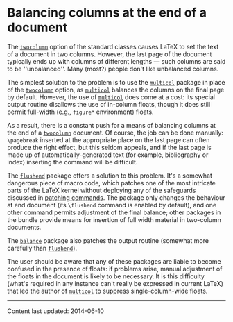 # Balancing columns at the end of a document

The [`twocolumn`](https://ctan.org/pkg/twocolumn) option of the standard classes causes
LaTeX to set the text of a document in two columns.  However, the last
page of the document typically ends up with columns of different
lengths&nbsp;&mdash; such columns are said to be ''unbalanced''.  Many (most?)
people don't like unbalanced columns.

The simplest solution to the problem is to use the [`multicol`](https://ctan.org/pkg/multicol)
package in place of the [`twocolumn`](https://ctan.org/pkg/twocolumn) option, as
[`multicol`](https://ctan.org/pkg/multicol) balances the columns on the final page by default.
However, the use of [`multicol`](https://ctan.org/pkg/multicol) does come at a cost: its
special output routine disallows the use of in-column floats, though
it does still permit full-width (e.g., `figure*`
environment) floats. 

As a result, there is a constant push for a means of balancing columns
at the end of a [`twocolumn`](https://ctan.org/pkg/twocolumn) document.  Of course, the job can
be done manually: `\pagebreak` inserted at the appropriate place on
the last page can often produce the right effect, but this seldom
appeals, and if the last page is made up of automatically-generated
text (for example, bibliography or index) inserting the command will
be difficult.

The [`flushend`](https://ctan.org/pkg/flushend) package offers a solution to this problem.  It's a
somewhat dangerous piece of macro code, which patches one of the most
intricate parts of the LaTeX kernel without deploying any of the
safeguards discussed in [patching commands](./FAQ-patch.html).
The package only changes the behaviour at end document (its
`\flushend` command is enabled by default), and one other command
permits adjustment of the final balance; other packages in the bundle
provide means for insertion of full width material in two-column
documents.

The [`balance`](https://ctan.org/pkg/balance) package also patches the output routine
(somewhat more carefully than [`flushend`](https://ctan.org/pkg/flushend)).

The user should be aware that any of these packages are liable to
become confused in the presence of floats: if problems arise, manual
adjustment of the floats in the document is likely to be necessary.
It is this difficulty (what's required in any instance can't really be
expressed in current LaTeX) that led the author of
[`multicol`](https://ctan.org/pkg/multicol) to suppress single-column-wide floats.


----

Content last updated: 2014-06-10
